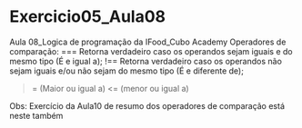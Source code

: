 # Exercicio05_Aula08
Aula 08_Logica de programação da IFood_Cubo Academy
Operadores de comparação:
=== Retorna verdadeiro caso os operandos sejam iguais e do mesmo tipo (É e igual a);
!== Retorna verdadeiro caso os operandos não sejam iguais e/ou não sejam do mesmo tipo (É e diferente de);
>=  (Maior ou igual a)
<=  (menor ou igual a)

Obs: Exercício da Aula10 de resumo dos operadores de comparação está neste também
